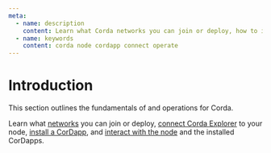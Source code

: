 ```yaml
---
meta:
  - name: description
    content: Learn what Corda networks you can join or deploy, how to install a CorDapp, how to run and connect the Corda Node Explorer, and how to operate your Corda node.
  - name: keywords
    content: corda node cordapp connect operate
---
```


# Introduction

This section outlines the fundamentals of and operations for Corda.

Learn what [networks](/operations/corda/networks) you can join or deploy, [connect Corda Explorer](/operations/corda/node-explorer) to your node, [install a CorDapp](/operations/corda/installing-a-cordapp), and [interact with the node](/operations/corda/tools) and the installed CorDapps.